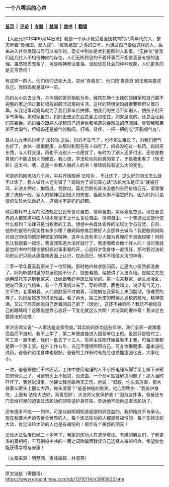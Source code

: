 ### 一个八零后的心声

---

#### [首页](../../../..?n3985822) &nbsp;|&nbsp; [评论](../../../../../epoch-comment?n3985822) &nbsp;|&nbsp; [专题](../../../../../epoch-special?n3985822) &nbsp;|&nbsp; [禁闻](../../../../../epoch-news?n3985822) &nbsp;|&nbsp; [禁书](../../../../../books?n3985822) &nbsp;|&nbsp; [翻墙](https://github.com/gfw-breaker/nogfw/blob/master/README.md?n3985822)


<div class="post_content" id="artbody" itemprop="articleBody">
 <!-- article content begin -->
 <p>
  【大纪元2013年10月14日讯】我是一个从小就受着爱国教育的八零年代的人，整天听着“爱祖国，爱人民”、“报效祖国”之类的口号，也想过自己要做这样的人。后来进入社会发现口号可以喊空的，现实中到处是唯利是图的人和事。“无神论”使我们这几代人不相信神佛的存在，人们无所顾忌的干着坏事而不相信善恶有报的道理。虽然物质充裕了，可是精神却没着落。谈起现在社会的种种现象，人们更多的是无可奈何！
 </p>
 <p>
  有这样一群人，他们信仰法轮大法，崇尚“真善忍”。他们按‘真善忍’的法理来要求自己。我妈妈就是其中一员。
 </p>
 <p>
  妈妈从小失去父母，与体弱的哥哥相依为命，经常在两个出嫁的姐姐家和自己那不完整的家之间过着拉锯般的颠沛流离的生活。这样的环境使妈妈很要强但又很自卑。从我记事起妈妈就为了我们家辛苦拼搏，怕我们的生活不如别人，怕孩子们不争气等等。那时家里穷，妈妈出去买东西总爱占点便宜，如果是吃的，还总会让我们先尝尝。妈妈每次跟熟人提起自己的身世和境遇总会难过的流眼泪。尽管我和弟弟不太淘气，但妈妈还是被气的胸闷，打嗝，背疼，一把一把的吃“开胸顺气丸”。
 </p>
 <p>
  自从九九年妈妈学了
  <ok href="https://www.epochtimes.com/gb/tag/%E6%B3%95%E8%BD%AE%E5%8A%9F.html">
   法轮功
  </ok>
  之后，妈妈不生气了，也不那么难过了，对我们脾气也好了，身体一直很健康。从那时到现在有十四年了，妈妈没吃过一粒药。妈妈买东西，与人打交道，再也不占别人一点便宜了，有时为了别人还多付出，还总是教育我们不能占别人的便宜。我心想，学法轮功妈妈真的变了。于是我也看了《转法轮》这本书。噢，这是一本教人做好人的书！难怪妈妈有这么大的变化。
 </p>
 <p>
  可是妈妈刚炼功几个月，中共开始取缔
  <ok href="https://www.epochtimes.com/gb/tag/%E6%B3%95%E8%BD%AE%E5%8A%9F.html">
   法轮功
  </ok>
  ，不让炼了。这么好的功法怎么就不让炼了，教人做好人还有错了？妈妈为了说句真心话“法轮大法是正法”就被打骂、非法关押过，拘留过，罚款过。莫名罚款和非法没收的东西价值万元，家里像遭了洗劫一般，家人的精神受到很大的伤害。但我从来不埋怨妈妈，因为妈妈只是信仰法轮大法做好人，这根本不是妈妈的错。
 </p>
 <p>
  政治教科书上写的宪法规定公民有言论自由、信仰自由，实际全是空谈，现在全世界的人都知道中国人根本就谈不上什么言论自由、信仰自由。一个普通公民能行使什么权利？法律只是当权者的工具。想想中共媒体宣传的法轮功学员自焚、自杀、他杀的报导的真实性有多少哪？像妈妈修炼后做好人会那样去做吗？我更敬佩妈妈对自己的信仰的那种坚定的精神，这年头还有多少人能为真理而不畏强权哪！妈妈也让我跟着一起炼，我说我知道大法好就行了，我走哪都会做个好人的！当时我就是觉的书中的理论使妈妈对事事看的开，心态好才使身体一直很好，那时我对法轮功的认识只能从感性和表面上认识，仅此而已，根本不相信大法的神奇。
 </p>
 <p>
  二零一零年夏天我家来了一位阿姨。那时她四处求医问药，走遍大小医院都没救了。妈妈听她村里的邻居说她不行了，就去看她，给她讲了大法真相。是她丈夫把她用摩托车送到我家来，让她跟我妈学炼法轮功的。第一次来我家，她头发凌乱，她说已没力气梳头，有一个月没梳过头了，穿的很厚，面色暗淡，说话有气无力，坐不住，老得躺着。人们说舒服不过躺着，可她躺在我家炕上来回翻动，很难受的样子。妈妈给她放的讲法光盘，看了两天，第三天来的时候头发梳的精光，精神饱满。又过了两天她能自己走着回自己家了（很远）。这还不神奇吗？我还不相信自己的眼睛吗？这哪能是靠心态好一下变化就这么大啊！大法真的很神奇！我决定也要炼法轮功啦！
 </p>
 <p>
  李洪志师父说“一人得法是全家受益。”其实妈妈炼功这些年来，我们全家一直跟着受益而不自知。我不上学了，第二年便直接进入国营单位上班。虽然只是临时工，可工资一直不低，我们一批去了十三人，车间主任刚开始最看不上我，可每次我都是第一个涨工资。在外工作五年，自己不懂得照顾自己，可身体很健康，基本没吃过药。爸爸和弟弟身体也很好。爸爸的工作有时有危险也总能逢凶化吉，大事化小。
 </p>
 <p>
  一次，爸爸跟他们干木匠活，工作中使用电锤的人不小把电锤从脚手架上掉下来砸在爸爸头上了，可爸爸头上不起包，没流血，一个创可贴就解决问题了！那人当时吓坏了，我爸说没事，他硬让我爸歇两天工伤，他说：“叔叔，你头真厉害，那大铁家伙砸头上那么大声，你头没事？”爸爸神秘的笑笑，他心里明白：“我有护身符，上面有‘法轮大法好，真善忍好’，大法师父就保护我！”因为这件事，爸爸还专门去给村里的迫害过法轮功的领导送护身符来，告诉他不能再迫害法轮功了。
 </p>
 <p>
  还有很多不能一一列举。可是以前明明知道是跟妈妈受益的，我却始终不肯承认。现在我要大声的告诉全世界的人，每个炼法轮功的人都是有福份的，每个支持法轮大法，肯定法轮大法的人也是有福份的！都会有个美好的明天！
 </p>
 <p>
  法轮大法弘传已经二十多年了，我家的炼功人在逐渐增加。有缘的朋友们，了解更多的真相吧，千万别被中共的一面之词欺骗而耽误自己选择未来的机会，希望你也能获得幸福与安康！
 </p>
 <p>
  （文章来源：明慧网，责任编辑：林淑芬）
 </p>
 <!-- article content end -->
 <div id="below_article_ad">
 </div>
</div>


---

原文链接（需翻墙）：https://www.epochtimes.com/gb/13/10/14/n3985822.htm